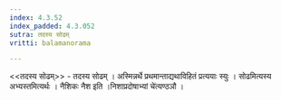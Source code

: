 ```yaml
---
index: 4.3.52
index_padded: 4.3.052
sutra: तदस्य सोढम्
vritti: balamanorama

---
```

<<तदस्य सोढम्>> - तदस्य सोढम् । अस्मिन्नर्थे प्रथमान्ताद्यथाविहितं प्रत्ययाः स्युः । सोढमित्यस्य अभ्यस्तमित्यर्थः । नैशिकः नैश इति ।निशाप्रदोषाभ्यां चे॑त्यण्ठञौ । 